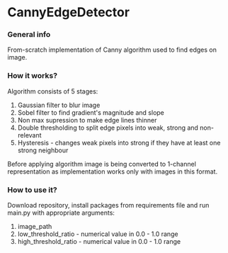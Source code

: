 # CannyEdgeDetector
### General info
From-scratch implementation of Canny algorithm used to find edges on image.
### How it works?
Algorithm consists of 5 stages:
1. Gaussian filter to blur image
2. Sobel filter to find gradient's magnitude and slope
3. Non max supression to make edge lines thinner
4. Double thresholding to split edge pixels into weak, strong and non-relevant
5. Hysteresis - changes weak pixels into strong if they have at least one
 strong neighbour
 
 Before applying algorithm image is being converted to 1-channel representation
 as implementation works only with images in this format.
### How to use it?
Download repository, install packages from requirements file and run main.py
with appropriate arguments:

1. image_path
2. low_threshold_ratio - numerical value in 0.0 - 1.0 range
3. high_threshold_ratio - numerical value in 0.0 - 1.0 range